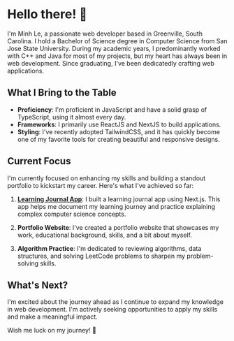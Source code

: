 # Hello there! 👋

I'm Minh Le, a passionate web developer based in Greenville, South Carolina. I hold a Bachelor of Science degree in Computer Science from San Jose State University. During my academic years, I predominantly worked with C++ and Java for most of my projects, but my heart has always been in web development. Since graduating, I've been dedicatedly crafting web applications.

## What I Bring to the Table

- **Proficiency**: I'm proficient in JavaScript and have a solid grasp of TypeScript, using it almost every day.
- **Frameworks**: I primarily use ReactJS and NextJS to build applications.
- **Styling**: I've recently adopted TailwindCSS, and it has quickly become one of my favorite tools for creating beautiful and responsive designs.

## Current Focus

I'm currently focused on enhancing my skills and building a standout portfolio to kickstart my career. Here's what I've achieved so far:

1. **[Learning Journal App](learning-journal)**: I built a learning journal app using Next.js. This app helps me document my learning journey and practice explaining complex computer science concepts.

2. **Portfolio Website**: I've created a portfolio website that showcases my work, educational background, skills, and a bit about myself.

3. **Algorithm Practice**: I'm dedicated to reviewing algorithms, data structures, and solving LeetCode problems to sharpen my problem-solving skills.

## What's Next?

I'm excited about the journey ahead as I continue to expand my knowledge in web development. I'm actively seeking opportunities to apply my skills and make a meaningful impact.

Wish me luck on my journey! 🚀
